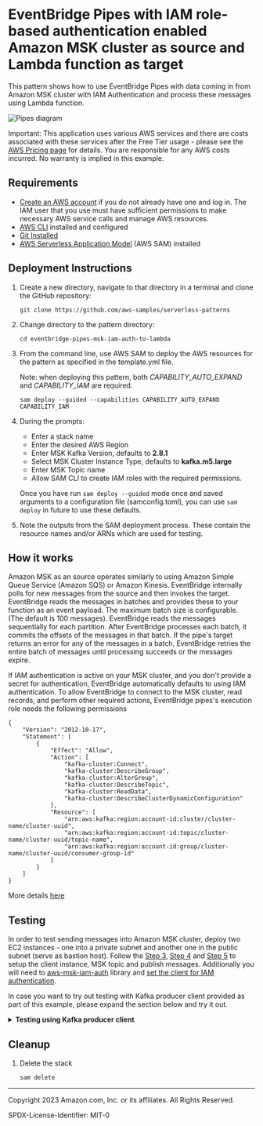 # EventBridge Pipes with IAM role-based authentication enabled Amazon MSK cluster as source and Lambda function as target

This pattern shows how to use EventBridge Pipes with data coming in from Amazon MSK cluster with IAM Authentication and process these messages using Lambda function.

![Pipes diagram](./images/msk-iam-pipes-lambda.png)

Important: This application uses various AWS services and there are costs associated with these services after the Free Tier usage - please see the [AWS Pricing page](https://aws.amazon.com/pricing/) for details. You are responsible for any AWS costs incurred. No warranty is implied in this example.

## Requirements

* [Create an AWS account](https://portal.aws.amazon.com/gp/aws/developer/registration/index.html) if you do not already have one and log in. The IAM user that you use must have sufficient permissions to make necessary AWS service calls and manage AWS resources.
* [AWS CLI](https://docs.aws.amazon.com/cli/latest/userguide/install-cliv2.html) installed and configured
* [Git Installed](https://git-scm.com/book/en/v2/Getting-Started-Installing-Git)
* [AWS Serverless Application Model](https://docs.aws.amazon.com/serverless-application-model/latest/developerguide/serverless-sam-cli-install.html) (AWS SAM) installed

## Deployment Instructions

1. Create a new directory, navigate to that directory in a terminal and clone the GitHub repository:
    ``` 
    git clone https://github.com/aws-samples/serverless-patterns
    ```
1. Change directory to the pattern directory:
    ```
    cd eventbridge-pipes-msk-iam-auth-to-lambda
    ```

1. From the command line, use AWS SAM to deploy the AWS resources for the pattern as specified in the template.yml file. 

    Note: when deploying this pattern, both *CAPABILITY_AUTO_EXPAND* and *CAPABILITY_IAM* are required.
    ```
    sam deploy --guided --capabilities CAPABILITY_AUTO_EXPAND CAPABILITY_IAM
    ```
1. During the prompts:
    * Enter a stack name
    * Enter the desired AWS Region
    * Enter MSK Kafka Version, defaults to **2.8.1**
    * Select MSK Cluster Instance Type, defaults to **kafka.m5.large**
    * Enter MSK Topic name
    * Allow SAM CLI to create IAM roles with the required permissions.

    Once you have run `sam deploy --guided` mode once and saved arguments to a configuration file (samconfig.toml), you can use `sam deploy` in future to use these defaults.

2. Note the outputs from the SAM deployment process. These contain the resource names and/or ARNs which are used for testing.

## How it works

Amazon MSK as an source operates similarly to using Amazon Simple Queue Service (Amazon SQS) or Amazon Kinesis. EventBridge internally polls for new messages from the source and then invokes the target. EventBridge reads the messages in batches and provides these to your function as an event payload. The maximum batch size is configurable. (The default is 100 messages). EventBridge reads the messages sequentially for each partition. After EventBridge processes each batch, it commits the offsets of the messages in that batch. If the pipe's target returns an error for any of the messages in a batch, EventBridge retries the entire batch of messages until processing succeeds or the messages expire. 

If IAM authentication is active on your MSK cluster, and you don't provide a secret for authentication, EventBridge automatically defaults to using IAM authentication. To allow EventBridge to connect to the MSK cluster, read records, and perform other required actions, EventBridge pipes's execution role needs the following permissions


```
{
    "Version": "2012-10-17",
    "Statement": [
        {
            "Effect": "Allow",
            "Action": [
                "kafka-cluster:Connect",
                "kafka-cluster:DescribeGroup",
                "kafka-cluster:AlterGroup",
                "kafka-cluster:DescribeTopic",
                "kafka-cluster:ReadData",
                "kafka-cluster:DescribeClusterDynamicConfiguration"
            ],
            "Resource": [
                "arn:aws:kafka:region:account-id:cluster/cluster-name/cluster-uuid",
                "arn:aws:kafka:region:account-id:topic/cluster-name/cluster-uuid/topic-name",
                "arn:aws:kafka:region:account-id:group/cluster-name/cluster-uuid/consumer-group-id"
            ]
        }
    ]
}       
```

More details [here](https://docs.aws.amazon.com/eventbridge/latest/userguide/eb-pipes-msk.html#pipes-msk-permissions-iam-policy)

## Testing

In order to test sending messages into Amazon MSK cluster, deploy two EC2 instances - one into a private subnet and another one in the public subnet (serve as bastion host). Follow the [Step 3](https://docs.aws.amazon.com/msk/latest/developerguide/create-client-machine.html), [Step 4](https://docs.aws.amazon.com/msk/latest/developerguide/create-topic.html) and [Step 5](https://docs.aws.amazon.com/msk/latest/developerguide/produce-consume.html) to setup the client instance, MSK topic and publish messages. Additionally you will need to [aws-msk-iam-auth](https://github.com/aws/aws-msk-iam-auth) library and [set the client for IAM authentication](https://github.com/aws/aws-msk-iam-auth#configuring-a-kafka-client-to-use-aws-iam).

In case you want to try out testing with Kafka producer client provided as part of this example, please expand the section below and try it out. 

<details>
  <summary><b> Testing using Kafka producer client</b></summary>
  
- Uncomment KafkaProducerStack resource in the template.yaml (line 75 to 87)

- Redeploy the SAM template 
    ```
    sam build
    sam deploy --guided --capabilities CAPABILITY_AUTO_EXPAND CAPABILITY_IAM
    ```

    This will deploy a Cloud9 instance and an EC2 instance in a private subnet with Kakfa and IAM Auth library downloaded and configured.

- Login to the Cloud 9 environment. Run the following command to get the bootstrap server details. Replace the **REGION** accordingly

    ```
    export ARN=$(aws kafka list-clusters --region REGION --query 'ClusterInfoList[*].ClusterArn' --output text)
    
   aws kafka get-bootstrap-brokers --cluster-arn $ARN --region REGION --output text
    ```
- Make a note of the bootstrap brokers. 
- **SSH into EC2 instance** deployed in the private subnet. 
- Set the environment varialable with the bootstrap broker details.

    ```
    export BOOTSTRAP=<Copy and Paste the bootstrap-brokers>
    ```

    ![Set environment](./images/set-env.png)


- Next, create topic in the MSK cluster. The following command would create a topic with replication factor as 2 and four partitions.

    ```
    cd kafka_2.12-2.8.1

    bin/kafka-topics.sh --create --bootstrap-server $BOOTSTRAP --replication-factor 2 --partitions 4 --topic msk-demo-topic --command-config bin/client.properties

    ```

- Copy and paste the following command

    ```
    bin/kafka-console-producer.sh --broker-list $BOOTSTRAP --topic msk-demo-topic --producer.config bin/client.properties

    ```

- When prompted to enter a message, type `first message`

    ![Put message](./images/put-message.png)

    You can send multiple messages in the prompt.

- Check the Lambda function execution and logs to verify the messages were processed successfully.

    ![Lambda logs](./images/lambda-logs.png)
  
</details>

## Cleanup
 
1. Delete the stack
    ```bash
    sam delete
    ```
----
Copyright 2023 Amazon.com, Inc. or its affiliates. All Rights Reserved.

SPDX-License-Identifier: MIT-0